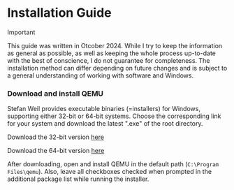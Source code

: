 # Installation Guide

> [!IMPORTANT]
> This guide was written in Otcober 2024. While I try to keep the information as general as possible, as well as keeping the whole process up-to-date with the best of conscience, I do not guarantee for completeness. The installation method can differ depending on future changes and is subject to a general understanding of working with software and Windows. 

### Download and install QEMU

Stefan Weil provides executable binaries (=installers) for Windows, supporting either 32-bit or 64-bit systems. Choose the corresponding link for your system and download the latest ".exe" of the root directory.

Download the 32-bit version [here](https://qemu.weilnetz.de/w32/)

Download the 64-bit version [here](https://qemu.weilnetz.de/w64/)

After downloading, open and install QEMU in the default path (```C:\Program Files\qemu```). Also, leave all checkboxes checked when prompted in the additional package list while running the installer. 


